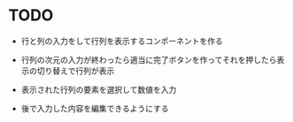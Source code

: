 # TODO

- 行と列の入力をして行列を表示するコンポーネントを作る

- 行列の次元の入力が終わったら適当に完了ボタンを作ってそれを押したら表示の切り替えで行列が表示

- 表示された行列の要素を選択して数値を入力

- 後で入力した内容を編集できるようにする
